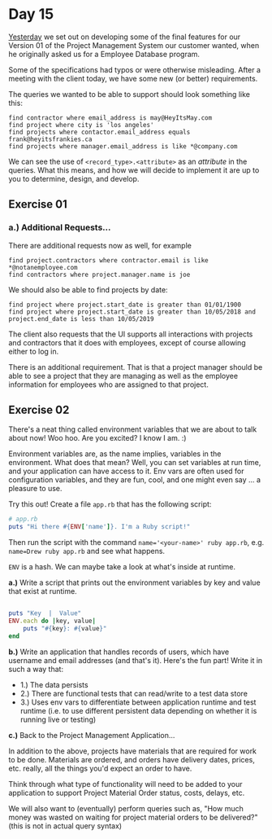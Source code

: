 # Day 15

[Yesterday](https://github.com/compsciacademy/fulltime-program-2021-Q2/tree/main/Week03/Day14#day-14) we set out on developing some of the final features for our Version 01 of the Project Management System our customer wanted, when he originally asked us for a Employee Database program.  
  
Some of the specifications had typos or were otherwise misleading. After a meeting with the client today, we have some new (or better) requirements.  
  
The queries we wanted to be able to support should look something like this:
```
find contractor where email_address is may@HeyItsMay.com
find project where city is 'los angeles'
find projects where contactor.email_address equals frank@heyitsfrankies.ca
find projects where manager.email_address is like *@company.com
```

We can see the use of `<record_type>.<attribute>`  as an _attribute_ in the queries. What this means, and how we will decide to implement it are up to you to determine, design, and develop.  
  
## Exercise 01  
  
### a.) Additional Requests...
  
There are additional requests now as well, for example
```
find project.contractors where contractor.email is like *@notanemployee.com
find contractors where project.manager.name is joe
```

We should also be able to find projects by date:
```
find project where project.start_date is greater than 01/01/1900
find project where project.start_date is greater than 10/05/2018 and project.end_date is less than 10/05/2019
```

The client also requests that the UI supports all interactions with projects and contractors that it does with employees, except of course allowing either to log in.  
  
There is an additional requirement. That is that a project manager should be able to see a project that they are managing as well as the employee information for employees who are assigned to that project.

## Exercise 02  
  
There's a neat thing called environment variables that we are about to talk about now! Woo hoo. Are you excited? I know I am. :)  
  
Environment variables are, as the name implies, variables in the environment. What does that mean? Well, you can set variables at run time, and your application can have access to it. Env vars are often used for configuration variables, and they are fun, cool, and one might even say ... a pleasure to use.  
  
Try this out! Create a file `app.rb` that has the following script:

```ruby
# app.rb
puts "Hi there #{ENV['name']}. I'm a Ruby script!"

```

Then run the script with the command `name='<your-name>' ruby app.rb`, e.g. `name=Drew ruby app.rb` and see what happens.
  
`ENV` is a hash. We can maybe take a look at what's inside at runtime.

**a.)** Write a script that prints out the environment variables by key and value that exist at runtime.

```ruby

puts "Key  |  Value"
ENV.each do |key, value|
    puts "#{key}: #{value}"
end
```

**b.)** Write an application that handles records of users, which have username and email addresses (and that's it). Here's the fun part! Write it in such a way that:
  - 1.) The data persists
  - 2.) There are functional tests that can read/write to a test data store
  - 3.) Uses env vars to differentiate between application runtime and test runtime (i.e. to use different persistent data depending on whether it is running live or testing)  
    
  
**c.)** Back to the Project Management Application...  
  
In addition to the above, projects have materials that are required for work to be done. Materials are ordered, and orders have delivery dates, prices, etc. really, all the things you'd expect an order to have.  
  
Think through what type of functionality will need to be added to your application to support Project Material Order status, costs, delays, etc.  
  
We will also want to (eventually) perform queries such as, "How much money was wasted on waiting for project material orders to be delivered?" (this is not in actual query syntax)  
  